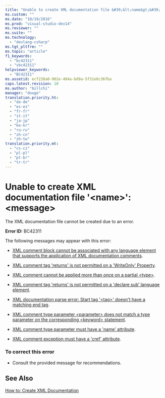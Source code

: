 ```yaml
---
title: "Unable to create XML documentation file &#39;&lt;name&gt;&#39;: &lt;message&gt; | testtitle"
ms.custom: ""
ms.date: "10/19/2016"
ms.prod: "visual-studio-dev14"
ms.reviewer: ""
ms.suite: ""
ms.technology: 
  - "devlang-csharp"
ms.tgt_pltfrm: ""
ms.topic: "article"
f1_keywords: 
  - "bc42311"
  - "vbc42311"
helpviewer_keywords: 
  - "BC42311"
ms.assetid: ecf238a0-902e-404a-bd9a-5f31e0c36fba
caps.latest.revision: 10
ms.author: "billchi"
manager: "douge"
translation.priority.ht: 
  - "de-de"
  - "es-es"
  - "fr-fr"
  - "it-it"
  - "ja-jp"
  - "ko-kr"
  - "ru-ru"
  - "zh-cn"
  - "zh-tw"
translation.priority.mt: 
  - "cs-cz"
  - "pl-pl"
  - "pt-br"
  - "tr-tr"
---
```

# Unable to create XML documentation file &#39;&lt;name&gt;&#39;: &lt;message&gt;
The XML documentation file cannot be created due to an error.  
  
 **Error ID:** BC42311  
  
 The following messages may appear with this error:  
  
-   [XML comment block cannot be associated with any language element that supports the application of XML documentation comments](../misc/c65b702c-b634-4bfe-82b9-edcac464b494.md).  
  
-   [XML comment tag 'returns' is not permitted on a 'WriteOnly' Property](../misc/xml-comment-tag--returns--is-not-permitted-on-a--writeonly--property.md).  
  
-   [XML comment cannot be applied more than once on a partial \<type>](../misc/xml-comment-cannot-be-applied-more-than-once-on-a-partial--type-.md).  
  
-   [XML comment tag 'returns' is not permitted on a 'declare sub' language element](../misc/xml-comment-tag--returns--is-not-permitted-on-a--declare-sub--language-element.md).  
  
-   [XML documentation parse error: Start tag '\<tag>' doesn't have a matching end tag](../misc/45b68176-ebf6-43af-820e-6801aabb6c57.md).  
  
-   [XML comment type parameter \<parameter> does not match a type parameter on the corresponding \<keyword> statement](../misc/53b5425d-2f73-4488-b90b-adb1835307c9.md).  
  
-   [XML comment type parameter must have a 'name' attribute](../misc/xml-comment-type-parameter-must-have-a--name--attribute.md).  
  
-   [XML comment exception must have a 'cref' attribute](../Topic/XML%20comment%20exception%20must%20have%20a%20'cref'%20attribute.md).  
  
### To correct this error  
  
-   Consult the provided message for recommendations.  
  
## See Also  
 [How to: Create XML Documentation](../Topic/How%20to:%20Create%20XML%20Documentation%20in%20Visual%20Basic.md)